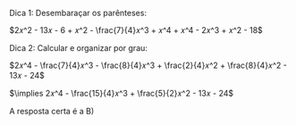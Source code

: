 Dica 1: Desembaraçar os parênteses:

$2𝑥^2 - 13𝑥 - 6 + 𝑥^2 - \frac{7}{4}𝑥^3 + 𝑥^4 + 𝑥^4 - 2𝑥^3 + 𝑥^2 - 18$

Dica 2: Calcular e organizar por grau:

$2𝑥^4 - \frac{7}{4}𝑥^3 - \frac{8}{4}𝑥^3 + \frac{2}{4}𝑥^2 + \frac{8}{4}𝑥^2 - 13𝑥 - 24$

$\implies 2𝑥^4 - \frac{15}{4}𝑥^3 + \frac{5}{2}𝑥^2 - 13𝑥 - 24$

A resposta certa é a B) 

